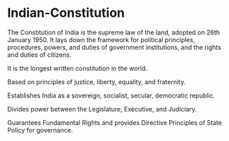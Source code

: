 # Indian-Constitution

The Constitution of India is the supreme law of the land, adopted on 26th January 1950. It lays down the framework for political principles, procedures, powers, and duties of government institutions, and the rights and duties of citizens.

It is the longest written constitution in the world.

Based on principles of justice, liberty, equality, and fraternity.

Establishes India as a sovereign, socialist, secular, democratic republic.

Divides power between the Legislature, Executive, and Judiciary.

Guarantees Fundamental Rights and provides Directive Principles of State Policy for governance.
